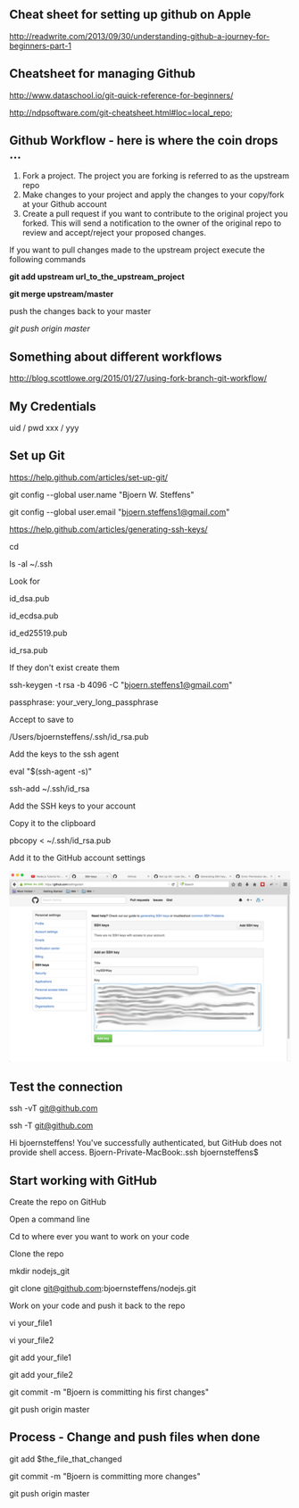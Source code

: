 ## Cheat sheet for setting up github on Apple

http://readwrite.com/2013/09/30/understanding-github-a-journey-for-beginners-part-1

## Cheatsheet for managing Github

http://www.dataschool.io/git-quick-reference-for-beginners/

http://ndpsoftware.com/git-cheatsheet.html#loc=local_repo;

## Github Workflow - here is where the coin drops ...

1. Fork a project. The project you are forking is referred to as the upstream repo
2. Make changes to your project and apply the changes to your copy/fork at your Github account
3. Create a pull request if you want to contribute to the original project you forked. This will send a notification to the owner of the original repo to review and accept/reject your proposed changes.

If you want to pull changes made to the upstream project execute the following commands

__git add upstream url_to_the_upstream_project__

__git merge upstream/master__

push the changes back to your master

_git push origin master_

## Something about different workflows

http://blog.scottlowe.org/2015/01/27/using-fork-branch-git-workflow/

## My Credentials

  uid / pwd xxx / yyy

## Set up Git

https://help.github.com/articles/set-up-git/

git config --global user.name "Bjoern W. Steffens"

git config --global user.email "bjoern.steffens1@gmail.com"

https://help.github.com/articles/generating-ssh-keys/

cd

ls -al ~/.ssh

Look for

id_dsa.pub

id_ecdsa.pub

id_ed25519.pub

id_rsa.pub

If they don't exist create them

ssh-keygen -t rsa -b 4096 -C "bjoern.steffens1@gmail.com"

passphrase: your_very_long_passphrase

Accept to save to

/Users/bjoernsteffens/.ssh/id_rsa.pub

Add the keys to the ssh agent

eval "$(ssh-agent -s)"

ssh-add ~/.ssh/id_rsa

Add the SSH keys to your account

Copy it to the clipboard

pbcopy < ~/.ssh/id_rsa.pub

Add it to the GitHub account settings

![alt text](https://github.com/bjoernsteffens/datasciencecoursera/blob/master/ssh_keys.png "Adding your ssh keys to your Github accunt")

## Test the connection

ssh -vT git@github.com

ssh -T git@github.com

Hi bjoernsteffens! You've successfully authenticated, but GitHub does not provide shell access.
Bjoern-Private-MacBook:.ssh bjoernsteffens$

## Start working with GitHub

Create the repo on GitHub

Open a command line

Cd to where ever you want to work on your code

Clone the repo

mkdir nodejs_git

git clone git@github.com:bjoernsteffens/nodejs.git

Work on your code and push it back to the repo

vi your_file1

vi your_file2

git add your_file1

git add your_file2

git commit -m "Bjoern is committing his first changes"

git push origin master

## Process - Change and push files when done

git add $the_file_that_changed

git commit -m "Bjoern is committing more changes"

git push origin master
